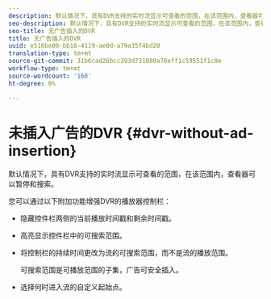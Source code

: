 ```yaml
---
description: 默认情况下，具有DVR支持的实时流显示可查看的范围，在该范围内，查看器可以暂停和搜索。
seo-description: 默认情况下，具有DVR支持的实时流显示可查看的范围，在该范围内，查看器可以暂停和搜索。
seo-title: 无广告插入的DVR
title: 无广告插入的DVR
uuid: e516be00-bb18-4119-ae0d-a79a35f4bd20
translation-type: tm+mt
source-git-commit: 31b6cad26bcc393d731080a70eff1c59551f1c8e
workflow-type: tm+mt
source-wordcount: '160'
ht-degree: 0%

---
```



# 未插入广告的DVR {#dvr-without-ad-insertion}

默认情况下，具有DVR支持的实时流显示可查看的范围，在该范围内，查看器可以暂停和搜索。

您可以通过以下附加功能增强DVR的播放器控制栏：

* 隐藏控件栏两侧的当前播放时间戳和剩余时间戳。
* 高亮显示控件栏中的可搜索范围。
* 将控制栏的持续时间更改为流的可搜索范围，而不是流的播放范围。

   可搜索范围是可播放范围的子集，广告可安全插入。
* 选择何时进入流的自定义起始点。